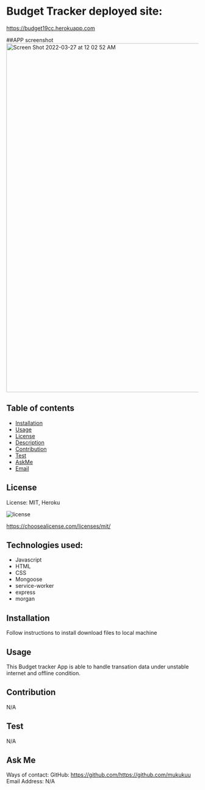 # Budget Tracker deployed site: 
https://budget19cc.herokuapp.com 

##APP screenshot
<img width="914" alt="Screen Shot 2022-03-27 at 12 02 52 AM" src="https://user-images.githubusercontent.com/92074903/160270562-12f9349b-ffd5-48d6-8dc8-fb2cc65507ef.png">


## Table of contents

* [Installation](#installation)
* [Usage](#usage)
* [License](#license)
* [Description](#Description)
* [Contribution](#Contribution)
* [Test](#Test)
* [AskMe](#AskMe)
* [Email](#Email)

## License

License: MIT, Heroku

![license](https://img.shields.io/badge/license-MIT-blue)

https://choosealicense.com/licenses/mit/

## Technologies used:
- Javascript
- HTML
- CSS
- Mongoose
- service-worker
- express
- morgan

## Installation
Follow instructions to install
download files to local machine

## Usage
This Budget tracker App is able to handle transation data under unstable internet and offline condition.

## Contribution
N/A

## Test
N/A

## Ask Me
Ways of contact:
GitHub: https://github.com/https://github.com/mukukuu
Email Address: N/A
